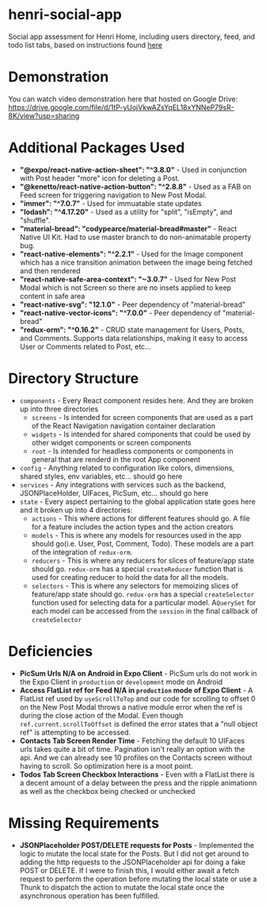 # henri-social-app
Social app assessment for Henri Home, including users directory, feed, and todo list tabs, based on instructions found [here](https://github.com/henri-home/henri-mobile-interview-project)

# Demonstration
You can watch video demonstration here that hosted on Google Drive: https://drive.google.com/file/d/1tP-yUojVkwAZsYqEL18xYNNeP79sR-8K/view?usp=sharing


# Additional Packages Used
- **"@expo/react-native-action-sheet": "^3.8.0"** - Used in conjunction with Post header "more" icon for deleting a Post.
- **"@kenetto/react-native-action-button": "^2.8.8"** - Used as a FAB on Feed screen for triggering navigation to New Post Modal.
- **"immer": "^7.0.7"** - Used for immuatable state updates
- **"lodash": "^4.17.20"** - Used as a utility for "split", "isEmpty", and "shuffle". 
- **"material-bread": "codypearce/material-bread#master"** - React Native UI Kit. Had to use master branch to do non-animatable property bug.
- **"react-native-elements": "^2.2.1"** - Used for the Image component which has a nice transition animation between the image being fetched and then rendered
- **"react-native-safe-area-context": "~3.0.7"** - Used for New Post Modal which is not Screen so there are no insets applied to keep content in safe area
- **"react-native-svg": "12.1.0"** - Peer dependency of "material-bread"
- **"react-native-vector-icons": "^7.0.0"** - Peer dependency of "material-bread"
- **"redux-orm": "^0.16.2"** - CRUD state management for Users, Posts, and Comments. Supports data relationships, making it easy to access User or Comments related to Post, etc...


# Directory Structure
- `components` - Every React component resides here. And they are broken up into three directories
  - `screens` - Is intended for screen components that are used as a part of the React Navigation navigation container declaration
  - `widgets` - Is intended for shared components that could be used by other widget components or screen components
  - `root` - Is intended for headless components or components in general that are renderd in the root App component
- `config` - Anything related to configuration like colors, dimensions, shared styles, env variables, etc... should go here
- `services` - Any integrations with services such as the backend, JSONPlaceHolder, UIFaces, PicSum, etc... should go here
- `state` - Every aspect pertaining to the global application state goes here and it broken up into 4 directories:
  - `actions` - This where actions for different features should go. A file for a feature includes the action types and the action creators
  - `models` - This is where any models for resources used in the app should go(i.e. User, Post, Comment, Todo). These models are a part of the integration of `redux-orm`.
  - `reducers` - This is where any reducers for slices of feature/app state should go. `redux-orm` has a special `createReducer` function that is used for creating reducer to hold the data for all the models.
  - `selectors` - This is where any selectors for memoizing slices of feature/app state should go. `redux-orm` has a special `createSelector` function used for selecting data for a particular model. A`QuerySet` for each model can be accessed from the `session` in the final callback of `createSelector`
    
# Deficiencies
- **PicSum Urls N/A on Android in Expo Client** - PicSum urls do not work in the Expo Client in `production` or `development` mode on Android
- **Access FlatList ref for Feed N/A in `production` mode of Expo Client** - A FlatList ref used by `useScrollToTop` and our code for scrolling to offset 0 on the New Post Modal throws a native module error when the ref is during the close action of the Modal. Even though `ref.current.scrollToOffset` is defined the error states that a "null object ref" is attempting to be accessed.
- **Contacts Tab Screen Render Time** - Fetching the default 10 UIFaces urls takes quite a bit of time. Pagination isn't really an option with the api. And we can already see 10 profiles on the Contacts screen without having to scroll. So optimization here is a moot point.
- **Todos Tab Screen Checkbox Interactions** - Even with a FlatList there is a decent amount of a delay between the press and the ripple animationn as well as the checkbox being checked or unchecked

# Missing Requirements
- **JSONPlaceholder POST/DELETE requests for Posts** - Implemented the logic to mutate the local state for the Posts. But I did not get around to adding the http requests to the JSONPlaceholder api for doing a fake POST or DELETE. If I were to finish this, I would either await a fetch request to perform the operation before mutating the local state or use a Thunk to dispatch the action to mutate the local state once the asynchronous operation has been fulfilled.

